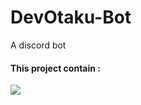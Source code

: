 # DevOtaku-Bot

A discord bot

<h4>This project contain :</h4>
<p align="left">
  <a href="https://skillicons.dev">
    <img src="https://skillicons.dev/icons?i=nodejs,discord,bots" />
  </a>
</p>
